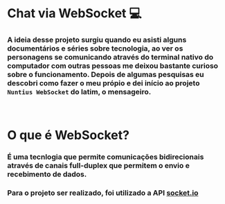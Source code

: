 # Chat via WebSocket 💻
### A ideia desse projeto surgiu quando eu asisti alguns documentários e séries sobre tecnologia, ao ver os personagens se comunicando através do terminal nativo do computador com outras pessoas me deixou bastante curioso sobre o funcionamento. Depois de algumas pesquisas eu descobri como fazer o meu própio e dei início ao projeto ```Nuntius WebSocket``` do latim, o mensageiro. 

<br>

# O que é WebSocket? 

### É uma tecnlogia que permite comunicações bidirecionais através de canais full-duplex que permitem o envio e recebimento de dados.  

<!--- Imagem full-duplex -->

### Para o projeto ser realizado, foi utilizado a API [socket.io](https://socket.io/)

<!-- Imagem websocket --->

<!-- Funcionalidades do projeto -->
